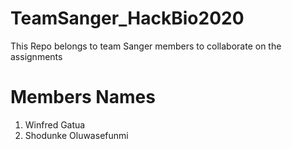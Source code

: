 # TeamSanger_HackBio2020
This Repo belongs to team Sanger members to collaborate on the assignments

# Members Names

1. Winfred Gatua
2. Shodunke Oluwasefunmi
